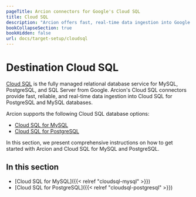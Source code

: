 ```yaml
---
pageTitle: Arcion connectors for Google's Cloud SQL
title: Cloud SQL
description: "Arcion offers fast, real-time data ingestion into Google's Cloud SQL for MySQL and PostgreSQL."
bookCollapseSection: true
bookHidden: false
url: docs/target-setup/cloudsql
---
```


# Destination Cloud SQL
[Cloud SQL](https://cloud.google.com/sql) is the fully managed relational database service for MySQL, PostgreSQL, and SQL Server from Google. Arcion's Cloud SQL connectors provide fast, reliable, and real-time data ingestion into Cloud SQL for PostgreSQL and MySQL databases.

Arcion supports the following Cloud SQL database options:
- [Cloud SQL for MySQL](https://cloud.google.com/sql/mysql)
- [Cloud SQL for PostgreSQL](https://cloud.google.com/sql/postgresql)
  
In this section, we present comprehensive instructions on how to get started with Arcion and Cloud SQL for MySQL and PostgreSQL.

## In this section

- [Cloud SQL for MySQL]({{< relref "cloudsql-mysql" >}})
- [Cloud SQL for PostgreSQL]({{< relref "cloudsql-postgresql" >}})